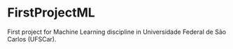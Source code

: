 # FirstProjectML
First project for Machine Learning discipline in Universidade Federal de São Carlos (UFSCar).
